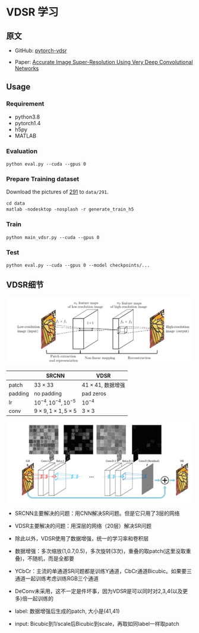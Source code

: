 # VDSR 学习

## 原文 

* GitHub: [pytorch-vdsr](https://github.com/twtygqyy/pytorch-vdsr)

* Paper:  [Accurate Image Super-Resolution Using Very Deep Convolutional Networks](http://cv.snu.ac.kr/research/VDSR/)

## Usage

### Requirement

* python3.8
* pytorch1.4
* h5py
* MATLAB

### Evaluation

```shell
python eval.py --cuda --gpus 0
```

### Prepare Training dataset

Download the pictures of [291](https://drive.google.com/open?id=1Rt3asDLuMgLuJvPA1YrhyjWhb97Ly742) to `data/291`.

```shell
cd data
matlab -nodesktop -nosplash -r generate_train_h5
```

### Train

```shell
python main_vdsr.py --cuda --gpus 0
```

### Test

```shell
python eval.py --cuda --gpus 0 --model checkpoints/...
```

## VDSR细节

![srcnn](srcnn,vdsr\srcnn.png)

|         | SRCNN                        | VDSR                   |
| ------- | ---------------------------- | ---------------------- |
| patch   | $33\times33$                 | $41\times41$, 数据增强 |
| padding | no padding                   | pad zeros              |
| lr      | $10^{-4},10^{-4},10^{-5}$    | $10^{-4}$              |
| conv    | $9\times9,1\times1,5\times5$ | $3\times3$             |

![vdsr](srcnn,vdsr\vdsr.png)

* SRCNN主要解决的问题：用CNN解决SR问题。但是它只用了3层的网络
* VDSR主要解决的问题：用深层的网络（20层）解决SR问题

* 除此以外，VDSR使用了数据增强，统一的学习率和卷积层

* 数据增强：多次缩放(1,0.7,0.5)，多次旋转(3次)，重叠的取patch(这里没取重叠)，不随机，而是全都要

* YCbCr：主流的单通道SR问题都是训练Y通道，CbCr通道Bicubic。如果要三通道一起训练考虑训练RGB三个通道

* DeConv未采用，这不一定是件坏事，因为VDSR是可以同时对2,3,4(以及更多)倍一起训练的
* label: 数据增强后生成的patch, 大小是(41,41)
* input: Bicubic到1/scale后Bicubic到scale，再取如同label一样取patch

